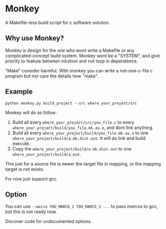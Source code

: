 # Monkey
A Makefile-less build script for c software solution.

## Why use Monkey?

Monkey is design for the one who wont write a Makefile or any complicated-concept build system. Monkey wont be a "SYSTEM", and give priority to feature between intuition and not loop in dependence.

"Make" consider harmful. With monkey you can write a not-one-c-file c program but not care the details how "make".

## Example 

```
python monkey.py build_project --src where_your_project/src
```

Monkey will do as follow :

1. Build all every `where_your_project/src/you_file.c` to every `where_your_project/build/you_file.mk.as.o`, and dont link anything. 
2. Build all every `where_your_project/build/you_file.mk.as.o` to one `where_your_project/build/a.mk.dist.out`. It will do link and build execute.
3. Copy the `where_your_project/build/a.mk.dist.out` to one `where_your_project/build/a.out`.

This just for a source file is newer the target file in mapping, or the mapping target is not exists.

For now just support gcc.

## Option

You can use `--marco YOU_MARCO_1 YOU_MARCO_2 ...` to pass marcos to gcc, but this is not ready now.

Discover code for undocumented options.
